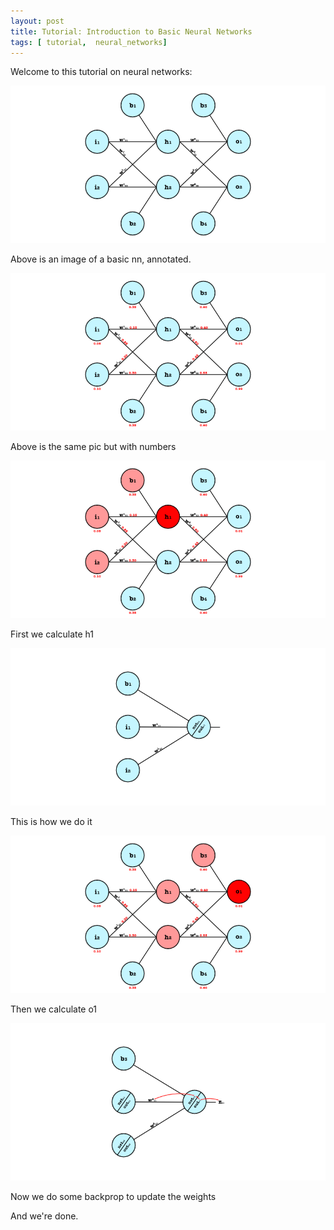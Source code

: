 ```yaml
---
layout: post
title: Tutorial: Introduction to Basic Neural Networks
tags: [ tutorial,  neural_networks]
---
```


Welcome to this tutorial on neural networks:

![basic_nn_annotated](/images/basic_nn/basic_nn_annotated.png)

Above is an image of a basic nn, annotated.

![basic_nn_numbers](/images/basic_nn/basic_nn_numbers.png)

Above is the same pic but with numbers

![basic_nn_calc_h1](/images/basic_nn/basic_nn_calc_h1.png)

First we calculate h1

![basic_nn_calc_indepth](/images/basic_nn/basic_nn_calc_indepth.png)

This is how we do it

![basic_nn_calc_o1](/images/basic_nn/basic_nn_calc_o1.png)

Then we calculate o1

![basic_nn_backprop_1](/images/basic_nn/basic_nn_calc_backprop_1.png)

Now we do some backprop to update the weights

And we're done.

